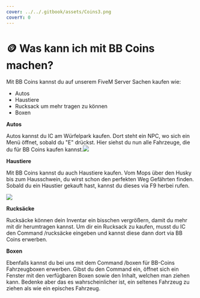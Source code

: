 ```yaml
---
cover: ../../.gitbook/assets/Coins3.png
coverY: 0
---
```


# 🪙 Was kann ich mit BB Coins machen?

Mit BB Coins kannst du auf unserem FiveM Server Sachen kaufen wie:

* Autos
* Haustiere
* Rucksack um mehr tragen zu können
* Boxen



**Autos**

Autos kannst du IC am Würfelpark kaufen. Dort steht ein NPC, wo sich ein Menü öffnet, sobald du "E" drückst. Hier siehst du nun alle Fahrzeuge, die du für BB Coins kaufen kannst.![](https://lh7-us.googleusercontent.com/ebuoxwzS\_v1QnSYottu357LFkEFlrnauyhfoPgqJsMfCFXIqHzhVpXbeQK8FrbspwyRpz0TxpvHLVnKr8UcNDEzjsAIqesa70xOyz-VglrGRiv-lGb5W6d0-pvVUFdXJTjpQDsnDO1pogZrNUR\_YX70)



**Haustiere**

Mit BB Coins kannst du auch Haustiere kaufen. Vom Mops über den Husky bis zum Hausschwein, du wirst schon den perfekten Weg Gefährten finden. Sobald du ein Haustier gekauft hast, kannst du dieses via F9 herbei rufen.

![](https://lh7-us.googleusercontent.com/77Cu556sm-9ax2MZu80fwBmSjJEkRm2E41gTnrXJ5p8UTUhl2Q3kUdZuZmPU0aufwzsNiuhGa8CaZCQrebQy0aOwTrirDmryGj8kaHJodZQ4jXsDjeo4xA6xS8ZFF15el6NpRIa1ebfPcBS54Kf0hLE)



**Rucksäcke**

Rucksäcke können dein Inventar ein bisschen vergrößern, damit du mehr mit dir herumtragen kannst. Um dir ein Rucksack zu kaufen, musst du IC den Command /rucksäcke eingeben und kannst diese dann dort via BB Coins erwerben.



**Boxen**

Ebenfalls kannst du bei uns mit dem Command /boxen für BB-Coins Fahrzeugboxen erwerben. Gibst du den Command ein, öffnet sich ein Fenster mit den verfügbaren Boxen sowie den Inhalt, welchen man ziehen kann. Bedenke aber das es wahrscheinlicher ist, ein seltenes Fahrzeug zu ziehen als wie ein episches Fahrzeug.
